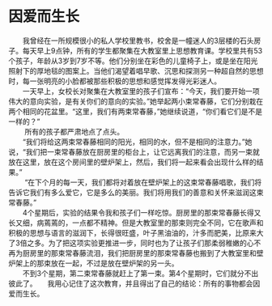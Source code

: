 # 因爱而生长

　　我曾经在一所规模很小的私人学校里教书，校舍是一幢迷人的3层楼的石头房子。每天早上9点钟，所有的学生都聚集在大教室里上思想教育课。学校里共有53个孩子，年龄从3岁到7岁不等。他们分别坐在彩色的儿童椅子上，或是坐在阳光照射下的厚地毯的图案上。当他们渴望着唱早歌、沉思和探测另一种超自然的思想时，每一张明亮的小脸都被那些积极的思想和感觉挥发得光彩迷人。  
　　一天早上，女校长对聚集在大教室里的孩子们宣布：“今天，我们要开始一项伟大的意向实验，是有关你们的意向的实验。”她举起两小束常春藤，它们分别栽在两个相同的花盆里。“这里，我们有两束常春藤，”她继续说道，“你们看它们是不是一样的？”  
　　 所有的孩子都严肃地点了点头。  
　　“我们将给这两束常春藤相同的阳光，相同的水，但不是相同的注意力。”她说，“我们把一束常春藤放在厨房里的柜台上，让它远离我们的注意，而另一束就放在这里，放在这个房间里的壁炉架上，然后，我们将一起来看会出现什么样的结果。”  
　　 “在下个月的每一天，我们都将对着放在壁炉架上的这束常春藤唱歌，我们将告诉它我们有多么爱它，它是多么的美丽。我们将用我们的善意和关怀来滋润这束常春藤。”  
 　　4个星期后，实验的结果令我和孩子们一样吃惊。厨房里的那束常春藤长得又长又细，病蔫蔫的，一点都不精神。但是大教室里的那束则完全不同，它在歌声和积极的思想与语言的滋润下，长得很旺盛，叶子黑油油的，汁多而肥美，比原来大了3倍之多。为了把这项实验更推进一步，同时也为了让孩子们那柔弱稚嫩的心不再为厨房里的那束常春藤流泪，我们把厨房里的那束常春藤也搬到了大教室里和壁炉架上的那束放在一起，不过是放在壁炉架的另一头。  
　　不到3个星期，第二束常春藤就赶上了第一束。第4个星期时，它们就分不出彼此了。　　我用心记住了这次教育，并且得出了自己的结论：所有的事物都会因爱而生长。
  